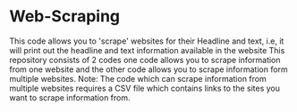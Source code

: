 # Web-Scraping
This code allows you to 'scrape' websites for their Headline and text, i.e, it will print out the headline and text information available in the website
This repository consists of 2 codes one code allows you to scrape information from one website and the other code allows you to scrape information form multiple websites.
Note: The code which can scrape information from multiple websites requires a CSV file which contains links to the sites you want to scrape information from.
